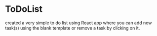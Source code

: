 # ToDoList
created a very simple to do list using React app where you can add new task(s) using the blank template or remove a task by clicking on it.
